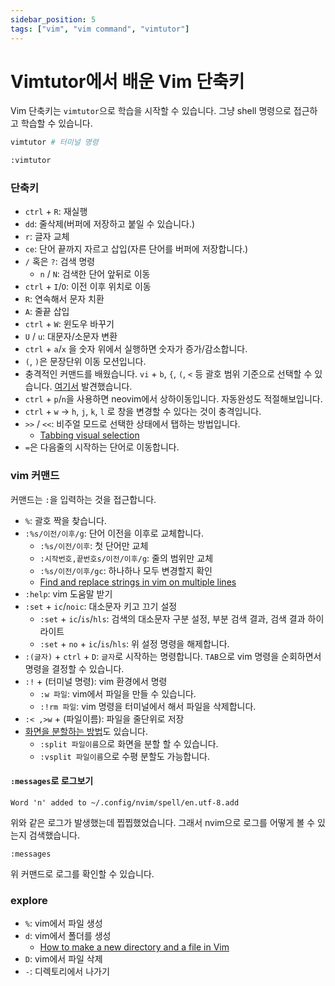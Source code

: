 ```yaml
---
sidebar_position: 5
tags: ["vim", "vim command", "vimtutor"]
---
```


# Vimtutor에서 배운 Vim 단축키

Vim 단축키는 `vimtutor`으로 학습을 시작할 수 있습니다. 그냥 shell 명령으로 접근하고 학습할 수 있습니다.

```sh
vimtutor # 터미널 명령
```

```sh
:vimtutor
```

### 단축키

- `ctrl` + `R`: 재실행
- `dd`: 줄삭제(버퍼에 저장하고 붙일 수 있습니다.)
- `r`: 글자 교체
- `ce`: 단어 끝까지 자르고 삽입(자른 단어를 버퍼에 저장합니다.)
- `/` 혹은 `?`: 검색 명령
  - `n` / `N`: 검색한 단어 앞뒤로 이동
- `ctrl` + `I`/`O`: 이전 이후 위치로 이동
- `R`: 연속해서 문자 치환
- `A`: 줄끝 삽입
- `ctrl` + `W`: 윈도우 바꾸기
- `U` / `u`: 대문자/소문자 변환
- `ctrl` + `a`/`x` 을 숫자 위에서 실행하면 숫자가 증가/감소합니다.
- `(`, `)`은 문장단위 이동 모션입니다.
- 충격적인 커맨드를 배웠습니다. `vi` + `b`, `{`, `(`, `<` 등 괄호 범위 기준으로 선택할 수 있습니다.
  [여기서](https://www.youtube.com/watch?v=by0E9Nm2Eco) 발견했습니다.
- `ctrl` + `p`/`n`을 사용하면 neovim에서 상하이동입니다. 자동완성도 적절해보입니다.
- `ctrl` + `w` -> `h`, `j`, `k`, `l` 로 창을 변경할 수 있다는 것이 충격입니다.
- `>>` / `<<`: 비주얼 모드로 선택한 상태에서 탭하는 방법입니다.
  - [Tabbing visual selection](https://stackoverflow.com/questions/442302/tabbing-visual-selection)
- `=`은 다음줄의 시작하는 단어로 이동합니다.

<!-- - https://frhyme.github.io/vim/vim02_indent_tab/-->

### vim 커맨드

커맨드는 `:`을 입력하는 것을 접근합니다.

- `%`: 괄호 짝을 찾습니다.
- `:%s/이전/이후/g`: 단어 이전을 이후로 교체합니다.
  - `:%s/이전/이후`: 첫 단어만 교체
  - `:시작번호,끝번호s/이전/이후/g`: 줄의 범위만 교체
  - `:%s/이전/이후/gc`: 하나하나 모두 변경할지 확인
  - [Find and replace strings in vim on multiple lines](https://stackoverflow.com/questions/19994922/find-and-replace-strings-in-vim-on-multiple-lines)
- `:help`: vim 도움말 받기
- `:set` + `ic`/`noic`: 대소문자 키고 끄기 설정
  - `:set` + `ic`/`is`/`hls`: 검색의 대소문자 구분 설정, 부분 검색 결과, 검색 결과 하이라이트
  - `:set` + `no` + `ic`/`is`/`hls`: 위 설정 명령을 해제합니다.
- `:(글자)` + `ctrl` + `D`: `글자`로 시작하는 명령합니다. `TAB`으로 vim 명령을 순회하면서 명령을 결정할 수 있습니다.
- `:!` + (터미널 명령): vim 환경에서 명령
  - `:w 파일`: vim에서 파일을 만들 수 있습니다.
  - `:!rm 파일`: vim 명령을 터미널에서 해서 파일을 삭제합니다.
- `:< ,>w` + (파일이름): 파일을 줄단위로 저장
- [화면을 분할하는 방법](https://neovim.io/doc/user/usr_08.html)도 있습니다.
  - `:split 파일이름`으로 화면을 분할 할 수 있습니다.
  - `:vsplit 파일이름`으로 수평 분할도 가능합니다.

#### `:messages`로 로그보기

```
Word 'n' added to ~/.config/nvim/spell/en.utf-8.add
```

위와 같은 로그가 발생했는데 찝찝했었습니다. 그래서 nvim으로 로그를 어떻게 볼 수 있는지 검색했습니다.

```
:messages
```

위 커맨드로 로그를 확인할 수 있습니다.

### explore

- `%`: vim에서 파일 생성
- `d`: vim에서 폴더를 생성
  - [How to make a new directory and a file in Vim](https://stackoverflow.com/questions/37255222/how-to-make-a-new-directory-and-a-file-in-vim)
- `D`: vim에서 파일 삭제
- `-`: 디렉토리에서 나가기
